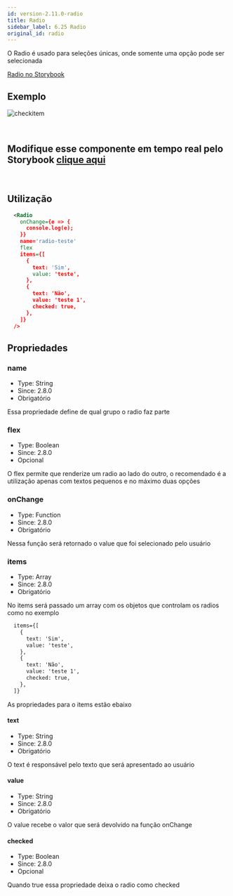 ```yaml
---
id: version-2.11.0-radio
title: Radio
sidebar_label: 6.25 Radio
original_id: radio
---
```


O Radio é usado para seleções únicas, onde somente uma opção pode ser selecionada

[Radio no Storybook](https://ame-miniapp-components.calindra.com.br/storybook?path=/story/interações-radio--basic)

## Exemplo

![checkitem](assets/images_components/v2.8.0/radio.jpg)

<br>

## Modifique esse componente em tempo real pelo Storybook [clique aqui](https://ame-miniapp-components.calindra.com.br/storybook/?path=/story/intera%C3%A7%C3%B5es-radio--basic)

<br>

## Utilização

```xml
  <Radio
    onChange={e => {
      console.log(e);
    }}
    name='radio-teste'
    flex
    items={[
      {
        text: 'Sim',
        value: 'teste',
      },
      {
        text: 'Não',
        value: 'teste 1',
        checked: true,
      },
    ]}
  />
```

## Propriedades

### name

- Type: String
- Since: 2.8.0
- Obrigatório

Essa propriedade define de qual grupo o radio faz parte

### flex

- Type: Boolean
- Since: 2.8.0
- Opcional

O flex permite que renderize um radio ao lado do outro, o recomendado é a utilização apenas com textos pequenos e no máximo duas opções

### onChange

- Type: Function
- Since: 2.8.0
- Obrigatório

Nessa função será retornado o value que foi selecionado pelo usuário

### items

- Type: Array
- Since: 2.8.0
- Obrigatório

No items será passado um array com os objetos que controlam os radios como no exemplo

```xml
  items={[
    {
      text: 'Sim',
      value: 'teste',
    },
    {
      text: 'Não',
      value: 'teste 1',
      checked: true,
    },
  ]}
```

As propriedades para o items estão ebaixo

#### text

- Type: String
- Since: 2.8.0
- Obrigatório

O text é responsável pelo texto que será apresentado ao usuário

#### value

- Type: String
- Since: 2.8.0
- Obrigatório

O value recebe o valor que será devolvido na função onChange

#### checked

- Type: Boolean
- Since: 2.8.0
- Opcional

Quando true essa propriedade deixa o radio como checked
